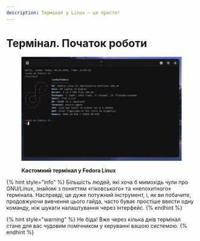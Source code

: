 ```yaml
---
description: Термінал у Linux — це просто!
---
```


# Термінал. Початок роботи

<figure><img src="../../../.gitbook/assets/image (3) (1) (1) (1).png" alt=""><figcaption><p><strong>Кастомний термінал у Fedora Linux</strong></p></figcaption></figure>

{% hint style="info" %}
Більшість людей, які хоча б мимохідь чули про GNU/Linux, знайомі з поняттям «гіковського» та «непохитного» термінала. Насправді, це дуже потужний інструмент, і, як ви побачите, продовжуючи вивчення цього гайда, часто буває простіше ввести одну команду, ніж шукати налаштування через інтерфейс.
{% endhint %}

{% hint style="warning" %}
Не біда! Вже через кілька днів термінал стане для вас чудовим помічником у керуванні вашою системою.
{% endhint %}
